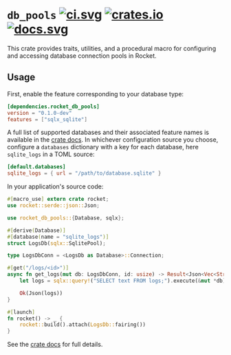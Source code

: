 # `db_pools` [![ci.svg]][ci] [![crates.io]][crate] [![docs.svg]][crate docs]

[crates.io]: https://img.shields.io/crates/v/rocket_db_pools.svg
[crate]: https://crates.io/crates/rocket_db_pools
[docs.svg]: https://img.shields.io/badge/web-master-red.svg?style=flat&label=docs&colorB=d33847
[crate docs]: https://api.rocket.rs/master/rocket_db_pools
[ci.svg]: https://github.com/SergioBenitez/Rocket/workflows/CI/badge.svg
[ci]: https://github.com/SergioBenitez/Rocket/actions

This crate provides traits, utilities, and a procedural macro for configuring
and accessing database connection pools in Rocket.

## Usage

First, enable the feature corresponding to your database type:

```toml
[dependencies.rocket_db_pools]
version = "0.1.0-dev"
features = ["sqlx_sqlite"]
```

A full list of supported databases and their associated feature names is
available in the [crate docs]. In whichever configuration source you choose,
configure a `databases` dictionary with a key for each database, here
`sqlite_logs` in a TOML source:

```toml
[default.databases]
sqlite_logs = { url = "/path/to/database.sqlite" }
```

In your application's source code:

```rust
#[macro_use] extern crate rocket;
use rocket::serde::json::Json;

use rocket_db_pools::{Database, sqlx};

#[derive(Database)]
#[database(name = "sqlite_logs")]
struct LogsDb(sqlx::SqlitePool);

type LogsDbConn = <LogsDb as Database>::Connection;

#[get("/logs/<id>")]
async fn get_logs(mut db: LogsDbConn, id: usize) -> Result<Json<Vec<String>>> {
    let logs = sqlx::query!("SELECT text FROM logs;").execute(&mut *db).await?;

    Ok(Json(logs))
}

#[launch]
fn rocket() -> _ {
    rocket::build().attach(LogsDb::fairing())
}
```

See the [crate docs] for full details.
